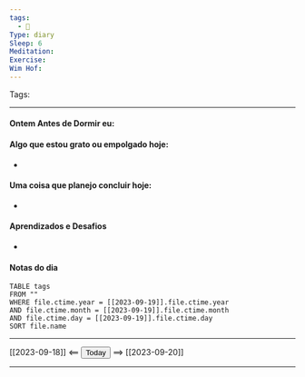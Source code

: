 ```yaml
---
tags:
  - 📝
Type: diary
Sleep: 6
Meditation: 
Exercise: 
Wim Hof:
---
```


Tags:  

---
#### Ontem Antes de Dormir eu:

#### Algo que estou grato ou empolgado hoje:
- 

#### Uma coisa que planejo concluir hoje:
- 

#### Aprendizados e Desafios
- 

#### Notas do dia
```dataview
TABLE tags
FROM ""
WHERE file.ctime.year = [[2023-09-19]].file.ctime.year
AND file.ctime.month = [[2023-09-19]].file.ctime.month
AND file.ctime.day = [[2023-09-19]].file.ctime.day
SORT file.name
```

---

[[2023-09-18]] <== <button class="date_button_today">Today</button> ==> [[2023-09-20]]

---



